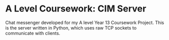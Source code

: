 # A Level Coursework: CIM Server

Chat messenger developed for my A level Year 13 Coursework Project. This is the server written in Python, which uses raw TCP sockets to communicate with clients.